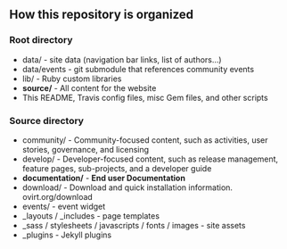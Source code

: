 ## How this repository is organized

### Root directory
* data/ - site data (navigation bar links, list of authors…)
* data/events - git submodule that references community events
* lib/ - Ruby custom libraries
* **source/** - All content for the website
* This README, Travis config files, misc Gem files, and other scripts

### Source directory
* community/ - Community-focused content, such as activities, user stories, governance, and licensing
* develop/ - Developer-focused content, such as release management, feature pages, sub-projects, and a developer guide
* **documentation/** - **End user Documentation**
* download/ - Download and quick installation information. ovirt.org/download
* events/ - event widget
* \_layouts / \_includes - page templates
* \_sass / stylesheets / javascripts / fonts / images - site assets
* \_plugins - Jekyll plugins

